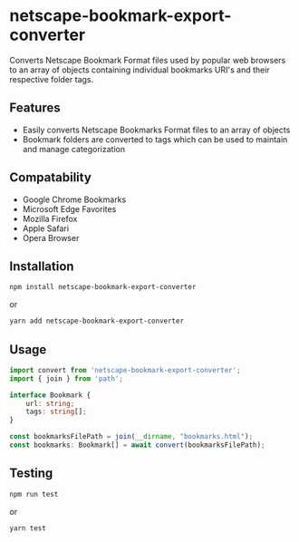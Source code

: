 
# netscape-bookmark-export-converter
 Converts Netscape Bookmark Format files used by popular web browsers to an array of objects containing individual bookmarks URI's and their respective folder tags.

## Features
* Easily converts Netscape Bookmarks Format files to an array of objects
* Bookmark folders are converted to tags which can be used to maintain and manage categorization

## Compatability
* Google Chrome Bookmarks
* Microsoft Edge Favorites
* Mozilla Firefox
* Apple Safari
* Opera Browser

## Installation
```sh
npm install netscape-bookmark-export-converter
```
or

```sh
yarn add netscape-bookmark-export-converter
```

## Usage
```ts
import convert from 'netscape-bookmark-export-converter';
import { join } from 'path';

interface Bookmark {
    url: string;
    tags: string[];
}

const bookmarksFilePath = join(__dirname, "bookmarks.html");
const bookmarks: Bookmark[] = await convert(bookmarksFilePath);
```

## Testing
```sh
npm run test
```
or
```sh
yarn test
```